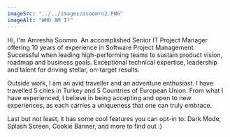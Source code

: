 ```yaml
---
imageSrc: "../../images/asoomro2.PNG"
imageAlt: "WHO AM I?"
---
```


Hi, I'm  Amresha Soomro. An accomplished Senior IT Project Manager offering 10 years of experience in Software Project Management. Successful when leading high-performing teams to sustain product vision, roadmap and business goals. Exceptional technical expertise, leadership and talent for driving stellar, on-target results.


Outside work, I am an avid traveller and an adventure enthusiast. I have travelled 5 cities in Turkey and 5 Countries of European Union. From what I have experienced, I believe in being accepting and open to new experiences, as each carries a uniqueness that one can truly embrace.

Last but not least, it has some cool features you can opt-in to: Dark Mode, Splash Screen, Cookie Banner, and more to find out :)

